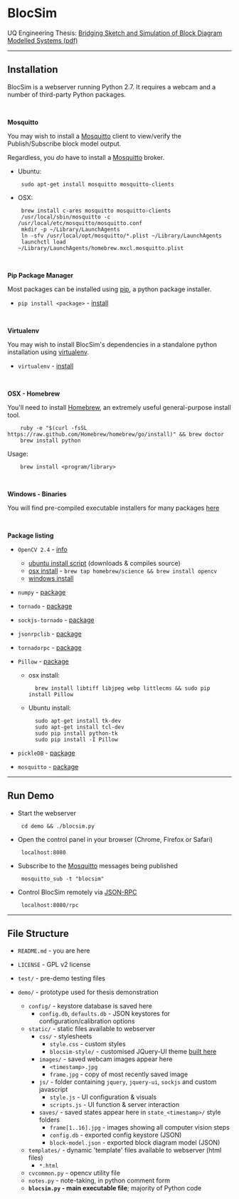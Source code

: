 BlocSim
=======

UQ Engineering Thesis: [Bridging Sketch and Simulation of Block Diagram Modelled Systems (pdf)](https://dl.dropboxusercontent.com/u/39512614/github/blocsim/blocsim.pdf)

----

Installation
------------

BlocSim is a webserver running Python 2.7. It requires a webcam and a number of third-party Python packages.

<br/>

**Mosquitto**

You may wish to install a [Mosquitto](http://mosquitto.org) client to view/verify the Publish/Subscribe block model output.

Regardless, you *do* have to install a [Mosquitto](http://mosquitto.org) broker.

 - Ubuntu:

        sudo apt-get install mosquitto mosquitto-clients

 - OSX:

        brew install c-ares mosquitto mosquitto-clients
        /usr/local/sbin/mosquitto -c /usr/local/etc/mosquitto/mosquitto.conf
        mkdir -p ~/Library/LaunchAgents
        ln -sfv /usr/local/opt/mosquitto/*.plist ~/Library/LaunchAgents
        launchctl load ~/Library/LaunchAgents/homebrew.mxcl.mosquitto.plist

<br/>

**Pip Package Manager**

Most packages can be installed using [pip](http://pip.readthedocs.org/en/latest/quickstart.html), a python package installer.

 - `pip install <package>` - [install](http://pip.readthedocs.org/en/latest/installing.html)

<br/>

**Virtualenv**

You may wish to install BlocSim's dependencies in a standalone python installation using [virtualenv](http://virtualenv.readthedocs.org/en/latest/virtualenv.html).

 - `virtualenv` - [install](http://www.pythonforbeginners.com/basics/how-to-use-python-virtualenv)

<br/>

**OSX - Homebrew**

You'll need to install [Homebrew](http://brew.sh), an extremely useful general-purpose install tool.

        ruby -e "$(curl -fsSL https://raw.github.com/Homebrew/homebrew/go/install)" && brew doctor
        brew install python

Usage:

        brew install <program/library>

<br/>

**Windows - Binaries**

You will find pre-compiled executable installers for many packages [here](http://www.lfd.uci.edu/~gohlke/pythonlibs/)

<br/>

**Package listing**

- `OpenCV 2.4` - [info](http://opencv.org/)

    - [ubuntu install script](https://help.ubuntu.com/community/OpenCV) (downloads & compiles source)
    - [osx install](http://www.jeffreythompson.org/blog/2013/08/22/update-installing-opencv-on-mac-mountain-lion/) - `brew tap homebrew/science && brew install opencv`
    - [windows install](http://www.lfd.uci.edu/~gohlke/pythonlibs/#opencv)

- `numpy` - [package](http://www.numpy.org/)

- `tornado` - [package](http://www.tornadoweb.org/en/stable/#installation)

- `sockjs-tornado`  - [package](https://github.com/joshmarshall/tornadorpc)

- `jsonrpclib` - [package](https://github.com/joshmarshall/jsonrpclib/)

- `tornadorpc` - [package](https://github.com/joshmarshall/tornadorpc)

- `Pillow` - [package](https://github.com/python-pillow/Pillow)

    - osx install:

            brew install libtiff libjpeg webp littlecms && sudo pip install Pillow

    - Ubuntu install:

            sudo apt-get install tk-dev
            sudo apt-get install tcl-dev
            sudo pip install python-tk
            sudo pip install -I Pillow

- `pickleDB` - [package](https://pythonhosted.org/pickleDB/)

- `mosquitto` - [package](http://mosquitto.org/documentation/python/)

----

Run Demo
--------

 - Start the webserver

        cd demo && ./blocsim.py

 - Open the control panel in your browser (Chrome, Firefox or Safari)

        localhost:8080

 - Subscribe to the [Mosquitto](http://mosquitto.org) messages being published

        mosquitto_sub -t "blocsim"

 - Control BlocSim remotely via [JSON-RPC](http://en.wikipedia.org/wiki/JSON-RPC)

        localhost:8080/rpc

----

File Structure
--------------

 - `README.md` - you are here

 - `LICENSE` - GPL v2 license

 - `test/` - pre-demo testing files

 - `demo/` - prototype used for thesis demonstration
    - `config/` - keystore database is saved here
        - `config.db`, `defaults.db` - JSON keystores for configuration/calibration options
    - `static/` - static files available to webserver
        - `css/` - stylesheets
            - `style.css` - custom styles
            - `blocsim-style/` - customised JQuery-UI theme [built here](http://jqueryui.com/download/)
        - `images/` - saved webcam images appear here
            - `<timestamp>.jpg`
            - `frame.jpg` - copy of most recently saved image
        - `js/` - folder containing `jquery`, `jquery-ui`, `sockjs` and custom javascript
            - `style.js` - UI configuration & visuals
            - `scripts.js` - UI function & server interaction
        - `saves/` - saved states appear here in `state_<timestamp>/` style folders
            - `frame[1..16].jpg` - images showing all computer vision steps
            - `config.db` - exported config keystore (JSON)
            - `block-model.json` - exported block diagram model (JSON)
    - `templates/` - dynamic 'template' files available to webserver (html files)
        - `*.html`
    - `cvcommon.py` - opencv utility file
    - `notes.py` - note-taking, in python comment form
    - **`blocsim.py` - main executable file**; majority of Python code

